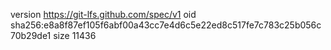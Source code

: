 version https://git-lfs.github.com/spec/v1
oid sha256:e8a8f87ef105f6abf00a43cc7e4d6c5e22ed8c517fe7c783c25b056c70b29de1
size 11436
